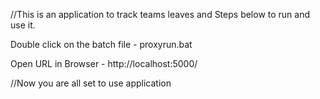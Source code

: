 //This is an application to track teams leaves and Steps below to run and use it.

Double click on the batch file - proxyrun.bat

Open URL in Browser - http://localhost:5000/


//Now you are all set to use application
